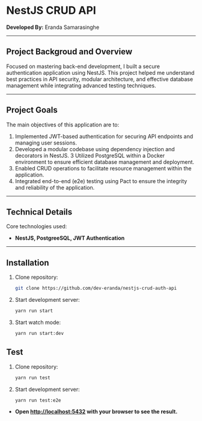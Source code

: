 # NestJS CRUD API

**Developed By:** Eranda Samarasinghe
<hr />

## Project Backgroud and Overview
Focused on mastering back-end development, I built a secure authentication application using NestJS. This project helped me understand best practices in API security, modular architecture, and effective database management while integrating advanced testing techniques.
<hr />

## Project Goals
The main objectives of this application are to:

1. Implemented JWT-based authentication for securing API endpoints and managing user sessions.
2. Developed a modular codebase using dependency injection and decorators in NestJS.
3  Utilized PostgreSQL within a Docker environment to ensure efficient database management and deployment.
4. Enabled CRUD operations to facilitate resource management within the application.
5. Integrated end-to-end (e2e) testing using Pact to ensure the integrity and reliability of the application.
<hr />

## Technical Details
Core technologies used: 

- **NestJS, PostgreeSQL, JWT Authentication**
<hr />

## Installation
1. Clone repository:
   ```sh
   git clone https://github.com/dev-eranda/nestjs-crud-auth-api
   
2. Start development server:
   ```sh
   yarn run start

3. Start watch mode:
   ```sh
   yarn run start:dev 

## Test
1. Clone repository:
   ```sh
   yarn run test
   
2. Start development server:
   ```sh
   yarn run test:e2e
   
  - **Open [http://localhost:5432](http://localhost:5432) with your browser to see the result.**
